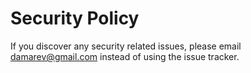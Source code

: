 # Security Policy

If you discover any security related issues, please email damarev@gmail.com instead of using the issue tracker.

